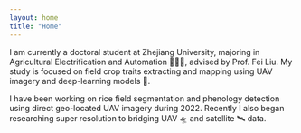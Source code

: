 ```yaml
---
layout: home
title: "Home"
---
```


I am currently a doctoral student at Zhejiang University, majoring in Agricultural Electrification and Automation 👨🏼‍🌾, advised by Prof. Fei Liu. My study is focused on field crop traits extracting and mapping using UAV imagery and deep-learning models 🤖. 

I have been working on rice field segmentation and phenology detection using direct geo-located UAV imagery during 2022. Recently I also began researching super resolution to bridging UAV 🛸 and satellite 🛰️ data.

